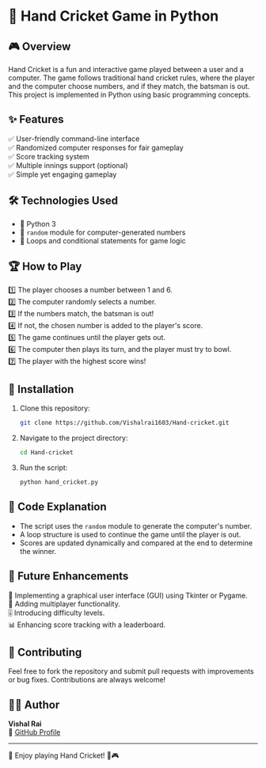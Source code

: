 # 🏏 Hand Cricket Game in Python

## 🎮 Overview
Hand Cricket is a fun and interactive game played between a user and a computer. The game follows traditional hand cricket rules, where the player and the computer choose numbers, and if they match, the batsman is out. This project is implemented in Python using basic programming concepts.

## ✨ Features
✅ User-friendly command-line interface  
✅ Randomized computer responses for fair gameplay  
✅ Score tracking system  
✅ Multiple innings support (optional)  
✅ Simple yet engaging gameplay  

## 🛠 Technologies Used
- 🐍 Python 3
- 🎲 `random` module for computer-generated numbers
- 🔄 Loops and conditional statements for game logic

## 🏆 How to Play
1️⃣ The player chooses a number between 1 and 6.  
2️⃣ The computer randomly selects a number.  
3️⃣ If the numbers match, the batsman is out!  
4️⃣ If not, the chosen number is added to the player's score.  
5️⃣ The game continues until the player gets out.  
6️⃣ The computer then plays its turn, and the player must try to bowl.  
7️⃣ The player with the highest score wins!  

## 🚀 Installation
1. Clone this repository:
   ```bash
   git clone https://github.com/Vishalrai1603/Hand-cricket.git
   ```
2. Navigate to the project directory:
   ```bash
   cd Hand-cricket
   ```
3. Run the script:
   ```bash
   python hand_cricket.py
   ```

## 📜 Code Explanation
- The script uses the `random` module to generate the computer's number.
- A loop structure is used to continue the game until the player is out.
- Scores are updated dynamically and compared at the end to determine the winner.

## 🔮 Future Enhancements
🚀 Implementing a graphical user interface (GUI) using Tkinter or Pygame.  
👥 Adding multiplayer functionality.  
🎚 Introducing difficulty levels.  
📊 Enhancing score tracking with a leaderboard.  

## 🤝 Contributing
Feel free to fork the repository and submit pull requests with improvements or bug fixes. Contributions are always welcome!  

## 👨‍💻 Author
**Vishal Rai**  
🔗 [GitHub Profile](https://github.com/Vishalrai1603)  

---
🎉 Enjoy playing Hand Cricket! 🏏🎮
